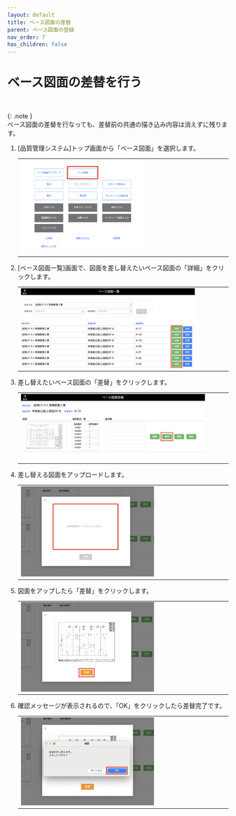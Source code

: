 ```yaml
---
layout: default
title: ベース図面の差替
parent: ベース図面の登録
nav_order: 7
has_children: false
---
```


# ベース図面の差替を行う

<br>

{: .note }  
ベース図面の差替を行なっても、差替前の共通の描き込み内容は消えずに残ります。  

1. [品質管理システム]トップ画面から「ベース図面」を選択します。

    <table><tr><td>
    <img src="../../../assets/images/drawing-registration/replacing-drawing/1.png" width="60%">
    </td></tr></table>

2. [ベース図面一覧]画面で、図面を差し替えたいベース図面の「詳細」をクリックします。

    <table><tr><td>
    <img src="../../../assets/images/drawing-registration/replacing-drawing/2.png" width="85%">
    </td></tr></table>

3. 差し替えたいベース図面の「差替」をクリックします。

    <table><tr><td>
    <img src="../../../assets/images/drawing-registration/replacing-drawing/3.png" width="90%">
    </td></tr></table>

4. 差し替える図面をアップロードします。

    <table><tr><td>
    <img src="../../../assets/images/drawing-registration/replacing-drawing/4.png" width="65%">
    </td></tr></table>

5. 図面をアップしたら「差替」をクリックします。

    <table><tr><td>
    <img src="../../../assets/images/drawing-registration/replacing-drawing/5.png" width="65%">
    </td></tr></table>

6. 確認メッセージが表示されるので、「OK」をクリックしたら差替完了です。

    <table><tr><td>
    <img src="../../../assets/images/drawing-registration/replacing-drawing/6.png" width="65%">
    </td></tr></table>
